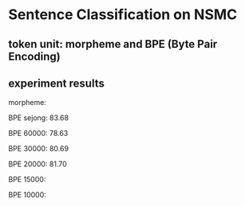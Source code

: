 # Sentence Classification on NSMC
## token unit: morpheme and BPE (Byte Pair Encoding)
## experiment results
morpheme:

BPE sejong: 83.68

BPE 60000: 78.63

BPE 30000: 80.69

BPE 20000: 81.70

BPE 15000: 

BPE 10000: 
